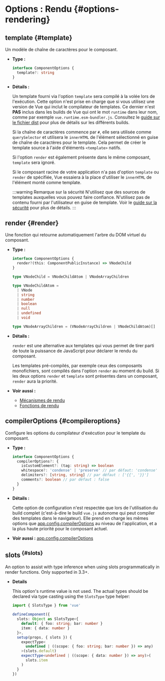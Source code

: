 # Options : Rendu {#options-rendering}

## template {#template}

Un modèle de chaîne de caractères pour le composant.

- **Type :**

  ```ts
  interface ComponentOptions {
    template?: string
  }
  ```

- **Détails :**

  Un template fourni via l'option `template` sera compilé à la volée lors de l'exécution. Cette option n'est prise en charge que si vous utilisez une version de Vue qui inclut le compilateur de templates. Ce dernier n'est **PAS** inclus dans les builds de Vue qui ont le mot `runtime` dans leur nom, comme par exemple `vue.runtime.esm-bundler.js`. Consultez le [guide sur le fichier dist](https://github.com/vuejs/core/tree/main/packages/vue#which-dist-file-to-use) pour plus de détails sur les différents builds.

  Si la chaîne de caractères commence par `#`, elle sera utilisée comme `querySelector` et utilisera le `innerHTML` de l'élément sélectionné en guise de chaîne de caractères pour le template. Cela permet de créer le template source à l'aide d'éléments `<template>` natifs.

  Si l'option `render` est également présente dans le même composant, `template` sera ignoré.

  Si le composant racine de votre application n'a pas d'option `template` ou `render` de spécifiée, Vue essaiera à la place d'utiliser le `innerHTML` de l'élément monté comme template.

  :::warning Remarque sur la sécurité
  N'utilisez que des sources de templates auxquelles vous pouvez faire confiance. N'utilisez pas de contenu fourni par l'utilisateur en guise de template. Voir le [guide sur la sécurité](/guide/best-practices/security#rule-no-1-never-use-non-trusted-templates) pour plus de détails.
  :::

## render {#render}

Une fonction qui retourne automatiquement l'arbre du DOM virtuel du composant.

- **Type :**

  ```ts
  interface ComponentOptions {
    render?(this: ComponentPublicInstance) => VNodeChild
  }

  type VNodeChild = VNodeChildAtom | VNodeArrayChildren

  type VNodeChildAtom =
    | VNode
    | string
    | number
    | boolean
    | null
    | undefined
    | void

  type VNodeArrayChildren = (VNodeArrayChildren | VNodeChildAtom)[]
  ```

- **Détails :**

  `render` est une alternative aux templates qui vous permet de tirer parti de toute la puissance de JavaScript pour déclarer le rendu du composant.

  Les templates pré-compilés, par exemple ceux des composants monofichiers, sont compilés dans l'option `render` au moment du build. Si les deux options `render` et `template` sont présentes dans un composant, `render` aura la priorité.

- **Voir aussi :**
  - [Mécanismes de rendu](/guide/extras/rendering-mechanism)
  - [Fonctions de rendu](/guide/extras/render-function)

## compilerOptions {#compileroptions}

Configure les options du compilateur d'exécution pour le template du composant.

- **Type :**

  ```ts
  interface ComponentOptions {
    compilerOptions?: {
      isCustomElement?: (tag: string) => boolean
      whitespace?: 'condense' | 'preserve' // par défaut: 'condense'
      delimiters?: [string, string] // par défaut : ['{{', '}}']
      comments?: boolean // par défaut : false
    }
  }
  ```

- **Détails :**

  Cette option de configuration n'est respectée que lors de l'utilisation du build complet (c'est-à-dire le build `vue.js` autonome qui peut compiler des templates dans le navigateur). Elle prend en charge les mêmes options que [app.config.compilerOptions](/api/application#app-config-compileroptions) au niveau de l'application, et a la plus haute priorité pour le composant actuel.

- **Voir aussi :** [app.config.compilerOptions](/api/application#app-config-compileroptions)

## slots<sup class="vt-badge ts"/> {#slots}

An option to assist with type inference when using slots programmatically in render functions. Only supported in 3.3+.

- **Details**

  This option's runtime value is not used. The actual types should be declared via type casting using the `SlotsType` type helper:

  ```ts
  import { SlotsType } from 'vue'

  defineComponent({
    slots: Object as SlotsType<{
      default: { foo: string; bar: number }
      item: { data: number }
    }>,
    setup(props, { slots }) {
      expectType<
        undefined | ((scope: { foo: string; bar: number }) => any)
      >(slots.default)
      expectType<undefined | ((scope: { data: number }) => any)>(
        slots.item
      )
    }
  })
  ```
